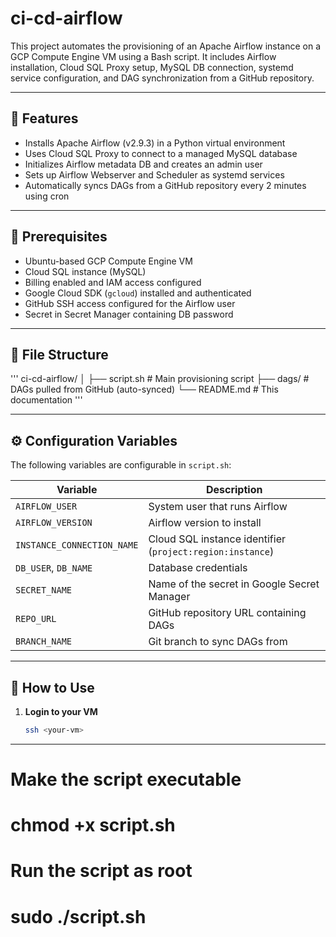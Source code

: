 # ci-cd-airflow

This project automates the provisioning of an Apache Airflow instance on a GCP Compute Engine VM using a Bash script. It includes Airflow installation, Cloud SQL Proxy setup, MySQL DB connection, systemd service configuration, and DAG synchronization from a GitHub repository.

---

## 🚀 Features

- Installs Apache Airflow (v2.9.3) in a Python virtual environment
- Uses Cloud SQL Proxy to connect to a managed MySQL database
- Initializes Airflow metadata DB and creates an admin user
- Sets up Airflow Webserver and Scheduler as systemd services
- Automatically syncs DAGs from a GitHub repository every 2 minutes using cron

---

## 🧰 Prerequisites

- Ubuntu-based GCP Compute Engine VM
- Cloud SQL instance (MySQL)
- Billing enabled and IAM access configured
- Google Cloud SDK (`gcloud`) installed and authenticated
- GitHub SSH access configured for the Airflow user
- Secret in Secret Manager containing DB password

---

## 📁 File Structure
'''
ci-cd-airflow/
│
├── script.sh # Main provisioning script
├── dags/ # DAGs pulled from GitHub (auto-synced)
└── README.md # This documentation
'''


---

## ⚙️ Configuration Variables

The following variables are configurable in `script.sh`:

| Variable                | Description                                         |
|-------------------------|-----------------------------------------------------|
| `AIRFLOW_USER`          | System user that runs Airflow                       |
| `AIRFLOW_VERSION`       | Airflow version to install                          |
| `INSTANCE_CONNECTION_NAME` | Cloud SQL instance identifier (`project:region:instance`) |
| `DB_USER`, `DB_NAME`    | Database credentials                                |
| `SECRET_NAME`           | Name of the secret in Google Secret Manager         |
| `REPO_URL`              | GitHub repository URL containing DAGs               |
| `BRANCH_NAME`           | Git branch to sync DAGs from                        |

---

## 📜 How to Use

1. **Login to your VM**

   ```bash
   ssh <your-vm>
---------------------------------------

# Make the script executable
# chmod +x script.sh

# Run the script as root
# sudo ./script.sh

